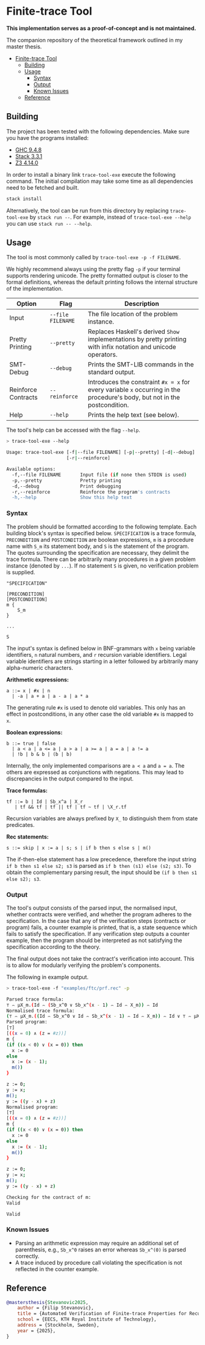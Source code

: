 # Finite-trace Tool

**This implementation serves as a proof-of-concept and is not maintained.**

The companion repository of the theoretical framework outlined in my master thesis.

- [Finite-trace Tool](#finite-trace-tool)
  - [Building](#building)
  - [Usage](#usage)
    - [Syntax](#syntax)
    - [Output](#output)
    - [Known Issues](#known-issues)
  - [Reference](#reference)

## Building

The project has been tested with the following dependencies.
Make sure you have the programs installed:

- [GHC 9.4.8](https://www.haskell.org/ghc/)
- [Stack 3.3.1](https://docs.haskellstack.org/en/stable/)
- [Z3 4.14.0](https://github.com/Z3Prover/z3)

In order to install a binary link `trace-tool-exe` execute the following command.
The initial compilation may take some time as all dependencies need to be fetched and built.

```sh
stack install
```

Alternatively, the tool can be run from this directory by replacing `trace-tool-exe` by `stack run --`.
For example, instead of `trace-tool-exe --help` you can use `stack run -- --help`.

## Usage

The tool is most commonly called by `trace-tool-exe -p -f FILENAME`.

We highly recommend always using the pretty flag `-p` if your terminal supports rendering unicode.
The pretty formatted output is closer to the formal definitions, whereas the default printing follows the internal structure of the implementation.

| Option | Flag | Description |
| - | - | - |
| Input | `--file FILENAME` | The file location of the problem instance. |
| Pretty Printing | `--pretty` | Replaces Haskell's derived `Show` implementations by pretty printing with infix notation and unicode operators. |
| SMT-Debug | `--debug` | Prints the SMT-LIB commands in the standard output. |
| Reinforce Contracts | `--reinforce` | Introduces the constraint `#x = x` for every variable `x` occurring in the procedure's body, but not in the postcondition. |
| Help | `--help` | Prints the help text (see below). |

The tool's help can be accessed with the flag `--help`.

```sh
> trace-tool-exe --help

Usage: trace-tool-exe [-f|--file FILENAME] [-p|--pretty] [-d|--debug] 
                      [-r|--reinforce]

Available options:
  -f,--file FILENAME       Input file (if none then STDIN is used)
  -p,--pretty              Pretty printing
  -d,--debug               Print debugging
  -r,--reinforce           Reinforce the program's contracts
  -h,--help                Show this help text
```

### Syntax

The problem should be formatted according to the following template.
Each building block's syntax is specified below.
`SPECIFICATION` is a trace formula, `PRECONDITION` and `POSTCONDITION` are boolean expressions, `m` is a procedure name with `S_m` its statement body, and `S` is the statement of the program.
The quotes surrounding the specification are necessary, they delimit the trace formula.
There can be arbitrarily many procedures in a given problem instance (denoted by `...`).
If no statement `S` is given, no verification problem is supplied.

```rec
"SPECIFICATION"

[PRECONDITION]
[POSTCONDITION]
m {
    S_m
}

...

S
```

The input's syntax is defined below in BNF-grammars with `x` being variable identifiers, `n` natural numbers, and `r` recursion variable identifiers.
Legal variable identifiers are strings starting in a letter followed by arbitrarily many alpha-numeric characters.

**Arithmetic expressions:**

```grammar
a ::= x | #x | n
  | -a | a + a | a - a | a * a
```

The generating rule `#x` is used to denote old variables.
This only has an effect in postconditions, in any other case the old variable `#x` is mapped to `x`.

**Boolean expressions:**

```grammar
b ::= true | false
  | a < a | a <= a | a > a | a >= a | a = a | a != a 
  | !b | b & b | (b | b)
```

Internally, the only implemented comparisons are `a < a` and `a = a`.
The others are expressed as conjunctions with negations.
This may lead to discrepancies in the output compared to the input.

**Trace formulas:**

```grammar
tf ::= b | Id | Sb_x^a | X_r 
   | tf && tf | tf || tf | tf ~ tf | \X_r.tf
```

Recursion variables are always prefixed by `X_` to distinguish them from state predicates.

**Rec statements:**

```grammar
s ::= skip | x := a | s; s | if b then s else s | m()
```

The if-then-else statement has a low precedence, therefore the input string `if b then s1 else s2; s3` is parsed as `if b then (s1) else (s2; s3)`.
To obtain the complementary parsing result, the input should be `(if b then s1 else s2); s3`.

### Output

The tool's output consists of the parsed input, the normalised input, whether contracts were verified, and whether the program adheres to the specification.
In the case that any of the verification steps (contracts or program) fails, a counter example is printed, that is, a state sequence which fails to satisfy the specification.
If any verification step outputs a counter example, then the program should be interpreted as not satisfying the specification according to the theory.

The final output does not take the contract's verification into account.
This is to allow for modularly verifying the problem's components.

The following in example output.

```sh
> trace-tool-exe -f "examples/ftc/prf.rec" -p

Parsed trace formula:
⊤ ⌢ μX_m.(Id ⌢ (Sb_x^0 ∨ Sb_x^(x - 1) ⌢ Id ⌢ X_m)) ⌢ Id
Normalised trace formula:
(⊤ ⌢ μX_m.((Id ⌢ Sb_x^0 ∨ Id ⌢ Sb_x^(x - 1) ⌢ Id ⌢ X_m)) ⌢ Id ∨ ⊤ ⌢ μX_$0.((⊤ ∨ ⊤ ⌢ X_$0)) ⌢ μX_m.((Id ⌢ Sb_x^0 ∨ Id ⌢ Sb_x^(x - 1) ⌢ Id ⌢ X_m)) ⌢ Id)
Parsed program:
[⊤]
[((x = 0) ∧ (z = #z))]
m {
(if ((x < 0) ∨ (x = 0)) then
  x := 0
else
  x := (x - 1);
  m())
}

z := 0;
y := x;
m();
y := ((y - x) + z)
Normalised program:
[⊤]
[((x = 0) ∧ (z = #z))]
m {
(if ((x < 0) ∨ (x = 0)) then
  x := 0
else
  x := (x - 1);
  m())
}

z := 0;
y := x;
m();
y := ((y - x) + z)

Checking for the contract of m:
Valid

Valid
```

### Known Issues

- Parsing an arithmetic expression may require an additional set of parenthesis, e.g., `Sb_x^0` raises an error whereas `Sb_x^(0)` is parsed correctly.
- A trace induced by procedure call violating the specification is not reflected in the counter example.

## Reference

```bibtex
@mastersthesis{Stevanovic2025,
    author = {Filip Stevanovic},
    title = {Automated Verification of Finite-trace Properties for Recursive Programs},
    school = {EECS, KTH Royal Institute of Technology},
    address = {Stockholm, Sweden},
    year = {2025},
}
```
